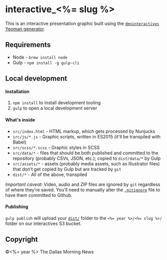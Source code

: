 # interactive_<%= slug %>

This is an interactive presentation graphic built using the [`dmninteractives` Yeoman generator](https://github.com/DallasMorningNews/generator-dmninteractives).

## Requirements

- Node - `brew install node`
- Gulp - `npm install -g gulp-cli`

## Local development

#### Installation

1. `npm install` to install development tooling
2. `gulp` to open a local development server

#### What's inside

- `src/index.html` - HTML markup, which gets processed by Nunjucks
- `src/js/*.js` - Graphic scripts, written in ES2015 (it'll be transpiled with Babel)
- `src/scss/*.scss` - Graphic styles in SCSS
- `src/data/*` - files that should be both published and committed to the repository (probably CSVs, JSON, etc.); copied to `dist/data/*` by Gulp
- `src/assets/*` - assets (probably media assets, such as Illustrator files) that don’t get copied by Gulp but are tracked by `git`
- `dist/*` - All of the above, transpiled

_Important caveat:_ Video, audio and ZIP files are ignored by `git` regardless of where they're saved. You'll need to manually alter the [`.gitignore`](.gitignore) file to have them committed to Github.

#### Publishing

`gulp publish` will upload your [`dist/`](dist/) folder to the `<%= year %>/<%= slug %>/` folder on our interactives S3 bucket.

## Copyright

&copy;<%= year %> The Dallas Morning News
